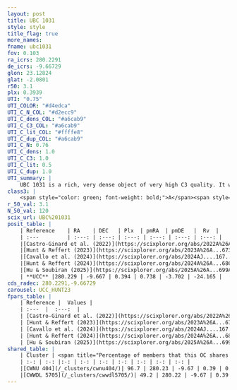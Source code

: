 ```yaml
---
layout: post
title: UBC 1031
style: style
title_flag: true
more_names: 
fname: ubc1031
fov: 0.103
ra_icrs: 280.2291
de_icrs: -9.66729
glon: 23.12824
glat: -2.0801
r50: 3.1
plx: 0.3939
UTI: "0.75"
UTI_COLOR: "#d4edca"
UTI_C_N_COL: "#d2ecc9"
UTI_C_dens_COL: "#a6cab9"
UTI_C_C3_COL: "#a6cab9"
UTI_C_lit_COL: "#ffffe8"
UTI_C_dup_COL: "#a6cab9"
UTI_C_N: 0.76
UTI_C_dens: 1.0
UTI_C_C3: 1.0
UTI_C_lit: 0.5
UTI_C_dup: 1.0
UTI_summary: |
    UBC 1031 is a rich, very dense object of very high C3 quality. It was recently reported but it is moderately studied in the literature. This object shares a large percentage of members with 2 later reported entries.
class3: |
    <span style="color: green; font-weight: bold;">A</span><span style="color: green; font-weight: bold;">A</span>
r_50_val: 3.1
N_50_val: 120
scix_url: UBC%201031
posit_table: |
    | Reference    | RA    | DEC   | Plx  | pmRA  | pmDE   |  Rv  |
    | :---         | :---: | :---: | :---: | :---: | :---: | :---: |
    |[Castro-Ginard et al. (2022)](https://scixplorer.org/abs/2022A%26A...661A.118C) | 280.22 | -9.67 | 0.4 | 0.74 | -3.72 | -25.02 |
    |[Hunt & Reffert (2023)](https://scixplorer.org/abs/2023A%26A...673A.114H) | 280.226 | -9.665 | 0.388 | 0.721 | -3.666 | -17.378 |
    |[Cavallo et al. (2024)](https://scixplorer.org/abs/2024AJ....167...12C) | 280.228 | -9.693 | 0.391 | -- | -- | -- |
    |[Hunt & Reffert (2024)](https://scixplorer.org/abs/2024A%26A...686A..42H) | 280.226 | -9.665 | 0.388 | 0.721 | -3.666 | -17.378 |
    |[Hu & Soubiran (2025)](https://scixplorer.org/abs/2025A%26A...699A.246H) | 280.228 | -9.693 | -- | -- | -- | -- |
    | **UCC** |280.229 | -9.667 | 0.394 | 0.738 | -3.702 | -24.165 | 
cds_radec: 280.2291,-9.66729
carousel: UCC_HUNT23
fpars_table: |
    | Reference |  Values |
    | :---  |  :---:  |
    | [Castro-Ginard et al. (2022)](https://scixplorer.org/abs/2022A%26A...661A.118C) | `AV=2.787, Dist=2679, logAge=9.093` |
    | [Hunt & Reffert (2023)](https://scixplorer.org/abs/2023A%26A...673A.114H) | `AV50=3.542, diffAV50=2.167, MOD50=11.855, logAge50=8.679` |
    | [Cavallo et al. (2024)](https://scixplorer.org/abs/2024AJ....167...12C) | `AV50=3.64, dMod50=11.78, logAge50=9.1, [Fe/H]50=-0.27` |
    | [Hunt & Reffert (2024)](https://scixplorer.org/abs/2024A%26A...686A..42H) | `MassJ=1080.31` |
    | [Hu & Soubiran (2025)](https://scixplorer.org/abs/2025A%26A...699A.246H) | `MA22=0.0, MA23f=-0.07, MA23g=0.19, MZ23=-0.04, MK24=-0.11, MF24=0.07` |
shared_table: |
    | Cluster | <span title="Percentage of members that this OC shares with the ones listed">%</span>   | RA   | DEC   | Plx   | pmRA  | pmDE  | Rv | UTI |
    | :-: | :-: |:-: | :-: | :-: | :-: | :-: | :-: | :-: |
    |[CWNU 404](/_clusters/cwnu404/)| 96.7 | 280.23 | -9.67 | 0.39 | 0.74 | -3.7 | -24.16 |0.02 |
    |[CWWDL 5705](/_clusters/cwwdl5705/)| 49.2 | 280.22 | -9.67 | 0.39 | 0.74 | -3.7 | -24.24 |0.0 |
---
```

